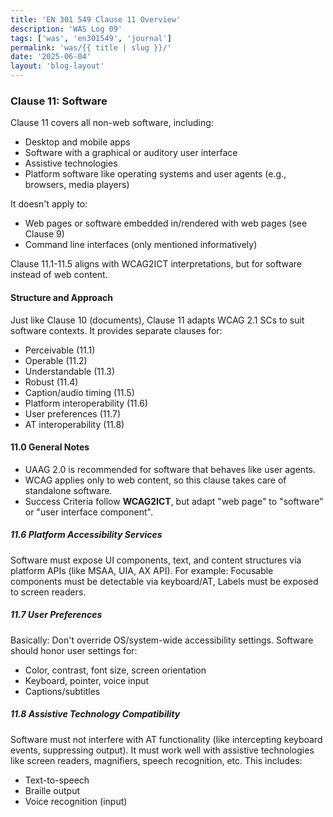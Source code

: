 ```yaml
---
title: 'EN 301 549 Clause 11 Overview'
description: 'WAS Log 09'
tags: ['was', 'en301549', 'journal']
permalink: 'was/{{ title | slug }}/'
date: '2025-06-04'
layout: 'blog-layout'
---
```


<div class="blog">
  <h3>Clause 11: Software</h3>
  <p>Clause 11 covers all non-web software, including:</p>
  <ul>
    <li>Desktop and mobile apps</li>
    <li>Software with a graphical or auditory user interface</li>
    <li>Assistive technologies</li>
    <li>Platform software like operating systems and user agents (e.g., browsers, media players)</li>
  </ul>
  <p>It doesn't apply to:</p>
  <ul>
    <li>Web pages or software embedded in/rendered with web pages (see Clause 9)</li>
    <li>Command line interfaces (only mentioned informatively)</li>
  </ul>
  <p>Clause 11.1-11.5 aligns with WCAG2ICT interpretations, but for software instead of web content.</p>

  <h4>Structure and Approach</h4>
  <p>Just like Clause 10 (documents), Clause 11 adapts WCAG 2.1 SCs to suit software contexts. It provides separate
    clauses
    for:</p>
  <ul>
    <li>Perceivable (11.1)</li>
    <li>Operable (11.2)</li>
    <li>Understandable (11.3)</li>
    <li>Robust (11.4)</li>
    <li>Caption/audio timing (11.5)</li>
    <li>Platform interoperability (11.6)</li>
    <li>User preferences (11.7)</li>
    <li>AT interoperability (11.8)</li>
  </ul>

  <h4>11.0 General Notes</h4>
  <ul>
    <li>UAAG 2.0 is recommended for software that behaves like user agents.</li>
    <li>WCAG applies only to web content, so this clause takes care of standalone software.</li>
    <li>Success Criteria follow <strong>WCAG2ICT</strong>, but adapt "web page" to "software" or "user interface
      component".</li>
  </ul>

  <h5>11.6 Platform Accessibility Services</h5>
  <p>Software must expose UI components, text, and content structures via platform APIs (like MSAA, UIA, AX API). For
    example: Focusable components must be detectable via keyboard/AT, Labels must be exposed to screen readers.</p>
  <h5>11.7 User Preferences</h5>
  <p>Basically: Don't override OS/system-wide accessibility settings. Software should honor user settings for:</p>
  <ul>
    <li>Color, contrast, font size, screen orientation</li>
    <li>Keyboard, pointer, voice input</li>
    <li>Captions/subtitles</li>
  </ul>

  <h5>11.8 Assistive Technology Compatibility</h5>
  <p>Software must not interfere with AT functionality (like intercepting keyboard events, suppressing output). It
    must work well with assistive technologies like screen readers, magnifiers, speech recognition, etc. This
    includes:</p>
  <ul>
    <li>Text-to-speech</li>
    <li>Braille output</li>
    <li>Voice recognition (input)</li>
  </ul>

</div>
